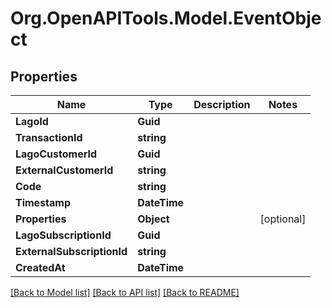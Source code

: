 
# Org.OpenAPITools.Model.EventObject

## Properties

Name | Type | Description | Notes
------------ | ------------- | ------------- | -------------
**LagoId** | **Guid** |  | 
**TransactionId** | **string** |  | 
**LagoCustomerId** | **Guid** |  | 
**ExternalCustomerId** | **string** |  | 
**Code** | **string** |  | 
**Timestamp** | **DateTime** |  | 
**Properties** | **Object** |  | [optional] 
**LagoSubscriptionId** | **Guid** |  | 
**ExternalSubscriptionId** | **string** |  | 
**CreatedAt** | **DateTime** |  | 

[[Back to Model list]](../README.md#documentation-for-models)
[[Back to API list]](../README.md#documentation-for-api-endpoints)
[[Back to README]](../README.md)

